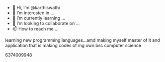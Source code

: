 - 👋 Hi, I’m @karthiswathi
- 👀 I’m interested in ...
- 🌱 I’m currently learning ...
- 💞️ I’m looking to collaborate on ...
- 📫 How to reach me ...

<!---
karthiswathi/karthiswathi is a ✨ special ✨ repository because its `README.md` (this file) appears on your GitHub profile.
You can click the Preview link to take a look at your changes.
--->
learning new programming languages...amd making myself master of it and application that is making codes of mg own
bsc computer science

6374009948
